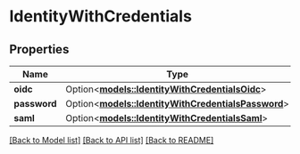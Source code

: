 # IdentityWithCredentials

## Properties

Name | Type | Description | Notes
------------ | ------------- | ------------- | -------------
**oidc** | Option<[**models::IdentityWithCredentialsOidc**](identityWithCredentialsOidc.md)> |  | [optional]
**password** | Option<[**models::IdentityWithCredentialsPassword**](identityWithCredentialsPassword.md)> |  | [optional]
**saml** | Option<[**models::IdentityWithCredentialsSaml**](identityWithCredentialsSaml.md)> |  | [optional]

[[Back to Model list]](../README.md#documentation-for-models) [[Back to API list]](../README.md#documentation-for-api-endpoints) [[Back to README]](../README.md)


